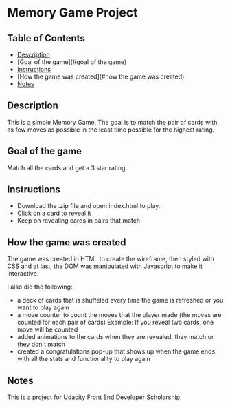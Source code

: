 # Memory Game Project

## Table of Contents

* [Description](#description)
* [Goal of the game](#goal of the game)
* [Instructions](#instructions)
* [How the game was created](#how the game was created)
* [Notes](#notes)

## Description

This is a simple Memory Game. The goal is to match the pair of cards with as few moves as possible in the least time possible for the highest rating.


## Goal of the game

Match all the cards and get a 3 star rating.

## Instructions

* Download the .zip file and open index.html to play.
* Click on a card to reveal it
* Keep on revealing cards in pairs that match

## How the game was created

The game was created in HTML to create the wireframe, then styled with CSS and at last, the DOM was manipulated with Javascript to make it interactive.

I also did the following:

* a deck of cards that is shuffeled every time the game is refreshed or you want to play again
* a move counter to count the moves that the player made (the moves are counted for each pair of cards)
Example: If you reveal two cards, one move will be counted
* added animations to the cards when they are revealed, they match or they don't match
* created a congratulations pop-up that shows up when the game ends with all the stats and functionality to play again

## Notes

This is a project for Udacity Front End Developer Scholarship.
